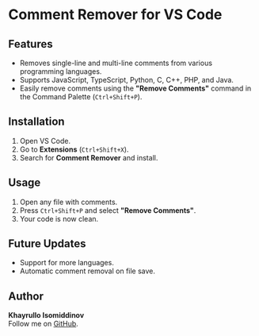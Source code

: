 # Comment Remover for VS Code

## Features
- Removes single-line and multi-line comments from various programming languages.
- Supports JavaScript, TypeScript, Python, C, C++, PHP, and Java.
- Easily remove comments using the **"Remove Comments"** command in the Command Palette (`Ctrl+Shift+P`).

## Installation
1. Open VS Code.
2. Go to **Extensions** (`Ctrl+Shift+X`).
3. Search for **Comment Remover** and install.

## Usage
1. Open any file with comments.
2. Press `Ctrl+Shift+P` and select **"Remove Comments"**.
3. Your code is now clean.

## Future Updates
- Support for more languages.
- Automatic comment removal on file save.

## Author
**Khayrullo Isomiddinov**  
Follow me on [GitHub](https://github.com/khayrullo-isomiddinov).

